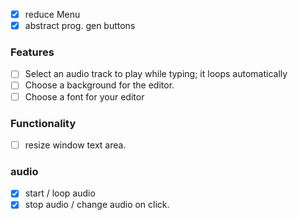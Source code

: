 - [x] reduce Menu
- [x] abstract prog. gen buttons

### Features

- [ ] Select an audio track to play while typing; it loops automatically
- [ ] Choose a background for the editor.
- [ ] Choose a font for your editor

### Functionality

- [ ] resize window text area.

### audio
- [x] start / loop audio
- [x] stop audio / change audio on click.
